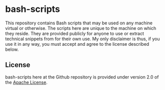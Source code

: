 # bash-scripts
This repository contains Bash scripts that may be used on any machine virtual or otherwise. The scripts here
are unique to the machine on which they reside. They are provided publicly for anyone to use or extract 
technical snippets from for their own use. My only disclaimer is thus, if you use it in any way, you must 
accept and agree to the license described below.

## License
bash-scripts here at the Github repository is provided under version 2.0 of the [Apache License][].

[Apache License]: http://www.apache.org/licenses/LICENSE-2.0

